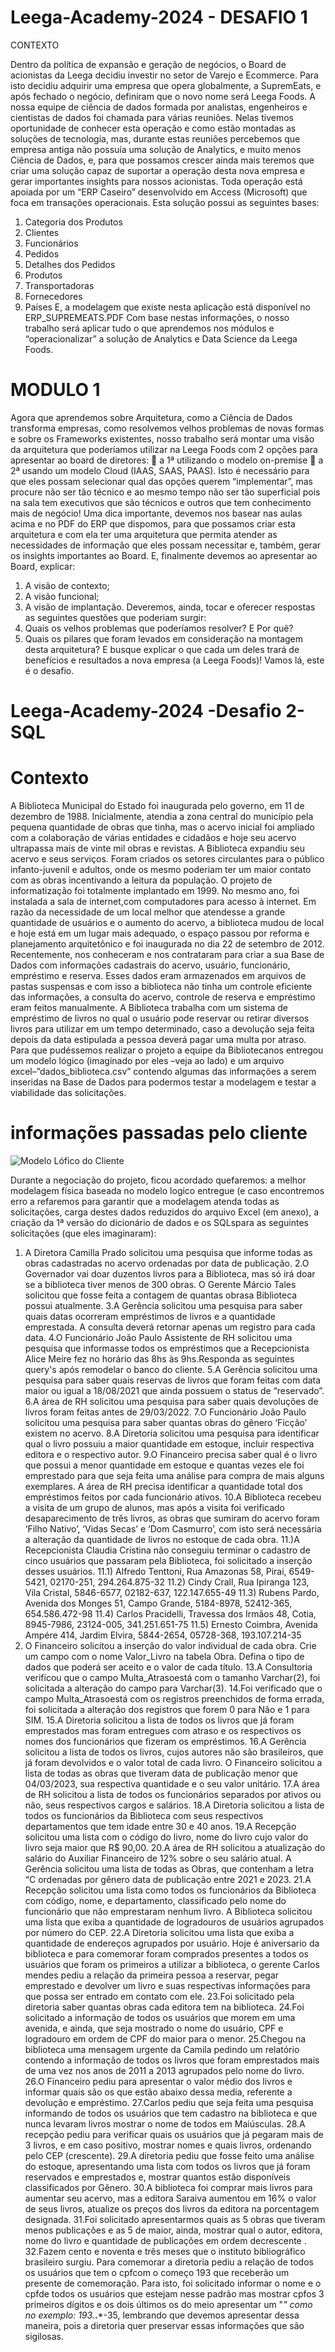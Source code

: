 # Leega-Academy-2024 - DESAFIO 1

CONTEXTO

Dentro da política de expansão e geração de negócios, o Board de acionistas da Leega decidiu investir no setor de Varejo e Ecommerce. Para isto decidiu adquirir uma empresa que opera globalmente, a SupremEats, e após fechado o negócio, definiram que o novo nome será Leega Foods.
A nossa equipe de ciência de dados formada por analistas, engenheiros e cientistas de dados foi chamada para várias reuniões. Nelas tivemos oportunidade de conhecer esta operação e como estão montadas as soluções de tecnologia, mas, durante estas reuniões percebemos que empresa antiga não possuía uma solução de Analytics, e muito menos Ciência de Dados, e, para que possamos crescer ainda mais teremos que criar uma solução capaz de suportar a operação desta nova empresa e gerar importantes insights para nossos acionistas.
Toda operação está apoiada por um “ERP Caseiro” desenvolvido em Access (Microsoft) que foca em transações operacionais. Esta solução possui as seguintes bases:

1.	Categoria dos Produtos
2.	Clientes
3.	Funcionários
4.	Pedidos
5.	Detalhes dos Pedidos
6.	Produtos
7.	Transportadoras
8.	Fornecedores
9.	Países
E, a modelagem que existe nesta aplicação está disponível no ERP_SUPREMEATS.PDF
Com base nestas informações, o nosso trabalho será aplicar tudo o que aprendemos nos módulos e “operacionalizar” a solução de Analytics e Data Science da Leega Foods.


# MODULO 1

Agora que aprendemos sobre Arquitetura, como a Ciência de Dados transforma empresas, como resolvemos velhos problemas de novas formas e sobre os Frameworks existentes, nosso trabalho será montar uma visão da arquitetura que poderíamos utilizar na Leega Foods com 2 opções para apresentar ao board de diretores:
	 a 1ª utilizando o modelo on-premise
	a 2ª usando um modelo Cloud (IAAS, SAAS, PAAS). 
Isto é necessário para que eles possam selecionar qual das opções querem “implementar”, mas procure não ser tão técnico e ao mesmo tempo não ser tão superficial pois na sala tem executivos que são técnicos e outros que tem conhecimento mais de negócio!
Uma dica importante, devemos nos basear nas aulas acima e no PDF do ERP que dispomos, para que possamos criar esta arquitetura e com ela ter uma arquitetura que permita atender as necessidades de informação que eles possam necessitar e, também, gerar os insights importantes ao Board. 
E, finalmente devemos ao apresentar ao Board, explicar: 
1.	A visão de contexto;
2.	A visão funcional;
3.	A visão de implantação.
Deveremos, ainda, tocar e oferecer respostas as seguintes questões que poderiam surgir:
4.	Quais os velhos problemas que poderíamos resolver? E Por quê?
5.	Quais os pilares que foram levados em consideração na montagem desta arquitetura? E busque explicar o que cada um deles trará de benefícios e resultados a nova empresa (a Leega Foods)!
Vamos lá, este é o desafio. 


# Leega-Academy-2024 -Desafio 2- SQL 

# Contexto 

A Biblioteca Municipal do Estado foi inaugurada pelo governo, em 11 de dezembro de 1988. Inicialmente, atendia a zona central do município pela pequena quantidade de obras que tinha, mas o acervo inicial foi ampliado com a colaboração de várias entidades e cidadãos e hoje seu acervo ultrapassa mais de vinte mil obras e revistas.
A Biblioteca expandiu seu acervo e seus serviços. Foram criados os setores circulantes para o público infanto-juvenil e adultos, onde os mesmo poderiam ter um maior contato com as obras incentivando a leitura da população. O projeto de informatização foi totalmente implantado em 1999. No mesmo ano, foi instalada a sala de internet,com computadores para acesso à internet. Em razão da necessidade de um local melhor que atendesse a grande quantidade de usuários e o aumento do acervo, a biblioteca mudou de local e hoje está em um lugar mais adequado, o espaço passou por reforma e planejamento arquitetônico e foi inaugurada no dia 22 de setembro de 2012. Recentemente, nos conheceram e nos contrataram para criar a sua Base de Dados com informações cadastrais do acervo, usuário, funcionário, empréstimo e reserva. Esses dados eram armazenados em arquivos de pastas suspensas e com isso a biblioteca não tinha um controle eficiente das informações, a consulta do acervo, controle de reserva e empréstimo eram feitos manualmente. A Biblioteca trabalha com um sistema de empréstimo de livros no qual o usuário pode reservar ou retirar diversos livros para utilizar em um tempo determinado, caso a devolução seja feita depois da data estipulada a pessoa deverá pagar uma multa por atraso. Para que pudéssemos realizar o projeto a equipe da Bibliotecanos entregou um modelo lógico (imaginado por eles –veja ao lado) e um arquivo excel–”dados_biblioteca.csv” contendo algumas das informações a serem inseridas na Base de Dados para podermos testar a modelagem e testar a viabilidade das solicitações.

# informações passadas pelo cliente

![Modelo Lófico do Cliente ](https://github.com/carolinajacoby/Leega-Academy-2024/blob/main/Tabela%20Cliente%20SN.JPG?raw=true)


Durante a negociação do projeto, ficou acordado quefaremos: a melhor modelagem física baseada no modelo logico entregue (e caso encontremos erro a refaremos para garantir que a modelagem atenda todas as solicitações, carga destes dados reduzidos do arquivo Excel (em anexo), a criação da 1ª versão do dicionário de dados e os SQLspara as seguintes solicitações (que eles imaginaram):

1. A Diretora Camilla Prado solicitou uma pesquisa que informe todas as obras cadastradas no acervo ordenadas por data de publicação.
2.O Governador vai doar duzentos livros para a Biblioteca, mas só irá doar se a biblioteca tiver menos de 300 obras. O Gerente Márcio Tales solicitou que fosse feita a contagem de quantas obrasa Biblioteca possui atualmente.
3.A Gerência solicitou uma pesquisa para saber quais datas ocorreram empréstimos de livros e a quantidade emprestada. A consulta deverá retornar apenas um registro para cada data.
4.O Funcionário João Paulo Assistente de RH solicitou uma pesquisa que informasse todos os empréstimos que a Recepcionista Alice Meire fez no horário das 8hs às 9hs.Responda as seguintes query's após remodelar o banco do cliente.
5.A Gerência solicitou uma pesquisa para saber quais reservas de livros que foram feitas com data maior ou igual a 18/08/2021 que ainda possuem o status de “reservado”.
6.A área de RH solicitou uma pesquisa para saber quais devoluções de livros foram feitas antes de 29/03/2022.
7.O Funcionário João Paulo solicitou uma pesquisa para saber quantas obras do gênero ‘Ficção’ existem no acervo.
8.A Diretoria solicitou uma pesquisa para identificar qual o livro possuiu a maior quantidade em estoque, incluir respectiva editora e o respectivo autor.
9.O Financeiro precisa saber qual é o livro que possui a menor quantidade em estoque e quantas vezes ele foi emprestado para que seja feita uma análise para compra de mais alguns exemplares. A área de RH precisa identificar a quantidade total dos empréstimos feitos por cada funcionário ativos.
10.A Biblioteca recebeu a visita de um grupo de alunos, mas após a visita foi verificado desaparecimento de três livros, as obras que sumiram do acervo foram ‘Filho Nativo’, ‘Vidas Secas’ e ‘Dom Casmurro’, com isto será necessária a alteração da quantidade de livros no estoque de cada obra.
11.)A Recepcionista Claudia Cristina não conseguiu terminar o cadastro de cinco usuários que passaram pela Biblioteca, foi solicitado a inserção desses usuários.
11.1) Alfredo Tenttoni, Rua Amazonas 58, Pirai, 6549-5421, 02170-251, 294.264.875-32
11.2) Cindy Crall, Rua Ipiranga 123, Vila Cristal, 5846-6577, 02182-637, 122.147.655-49
11.3) Rubens Pardo, Avenida dos Monges 51, Campo Grande, 5184-8978, 52412-365, 654.586.472-98
11.4) Carlos Pracidelli, Travessa dos Irmãos 48, Cotia, 8945-7986, 23124-005, 341.251.651-75
11.5) Ernesto Coimbra, Avenida Ampére 414, Jardim Elvira, 5844-2654, 05728-368, 193.107.214-35
12. O Financeiro solicitou a inserção do valor individual de cada obra. Crie um campo com o nome Valor_Livro na tabela Obra. Defina o tipo de dados que poderá ser aceito e o valor de cada título.
13.A Consultoria verificou que o campo Multa_Atrasoestá com o tamanho Varchar(2), foi solicitada a alteração do campo para Varchar(3).
14.Foi verificado que o campo Multa_Atrasoestá com os registros preenchidos de forma errada, foi solicitada a alteração dos registros que forem 0 para Não e 1 para SIM.
15.A Diretoria solicitou a lista de todos os livros que já foram emprestados mas foram entregues com atraso e os respectivos os nomes dos funcionários que fizeram os empréstimos.
16.A Gerência solicitou a lista de todos os livros, cujos autores não são brasileiros, que já foram devolvidos e o valor total de cada livro. O Financeiro solicitou a lista de todas as obras que tiveram data de publicação menor que 04/03/2023, sua respectiva quantidade e o seu valor unitário.
17.A área de RH solicitou a lista de todos os funcionários separados por ativos ou não, seus respectivos cargos e salários.
18.A Diretoria solicitou a lista de todos os funcionários da Biblioteca com seus respectivos departamentos que tem idade entre 30 e 40 anos.
19.A Recepção solicitou uma lista com o código do livro, nome do livro cujo valor do livro seja maior que R$ 90,00.
20.A área de RH solicitou a atualização do salário do Auxiliar Financeiro de 12% sobre o seu salário atual. A Gerência solicitou uma lista de todas as Obras, que contenham a letra “C ordenadas por gênero data de publicação entre 2021 e 2023.
21.A Recepção solicitou uma lista como todos os funcionários da Biblioteca com código, nome, e departamento, classificado pelo nome do funcionário que não emprestaram nenhum livro. A Biblioteca solicitou uma lista que exiba a quantidade de logradouros de usuários agrupados por número do CEP.
22.A Diretoria solicitou uma lista que exiba a quantidade de endereços agrupados por usuário. Hoje é aniversario da biblioteca e para comemorar foram comprados presentes a todos os usuários que foram os primeiros a utilizar a biblioteca, o gerente Carlos mendes pediu a relação da primeira pessoa a reservar, pegar emprestado e devolver um livro e suas respectivas informações para que possa ser entrado em contato com ele.
23.Foi solicitado pela diretoria saber quantas obras cada editora tem na biblioteca.
24.Foi solicitado a informação de todos os usuários que morem em uma avenida, e ainda, que seja mostrado o nome do usuário, CPF e logradouro em ordem de CPF do maior para o menor.
25.Chegou na biblioteca uma mensagem urgente da Camila pedindo um relatório contendo a informação de todos os livros que foram emprestados mais de uma vez nos anos de 2011 a 2013 agrupados pelo nome do livro.
26.O Financeiro pediu para apresentar o valor médio dos livros e informar quais são os que estão abaixo dessa media, referente a devolução e empréstimo.
27.Carlos pediu que seja feita uma pesquisa informando de todos os usuários que tem cadastro na biblioteca e que nunca levaram livros mostrar o nome de todos em Maiúsculas.
28.A recepção pediu para verificar quais os usuários que já pegaram mais de 3 livros, e em caso positivo, mostrar nomes e quais livros, ordenando pelo CEP (crescente).
29.A diretoria pediu que fosse feito uma análise do estoque, apresentando uma lista com todos os livros que já foram reservados e emprestados e, mostrar quantos estão disponíveis classificados por Gênero.
30.A biblioteca foi comprar mais livros para aumentar seu acervo, mas a editora Saraiva aumentou em 16% o valor de seus livros, atualize os preços dos livros da editora na porcentagem designada.
31.Foi solicitado apresentarmos quais as 5 obras que tiveram menos publicações e as 5 de maior, ainda, mostrar qual o autor, editora, nome do livro e quantidade de publicações em ordem decrescente .
32.Fazem cento e noventa e três meses que o instituto bibliográfico brasileiro surgiu. Para comemorar a diretoria pediu a relação de todos os usuários que tem o cpfcom o começo 193 que receberão um presente de comemoração. Para isto, foi solicitado informar o nome e o cpfde todos os usuários que estejam nesse padrão mas mostrar cpfos 3 primeiros dígitos e os dois últimos os do meio apresentar um "*" como no exemplo: 193.***.***-35, lembrando que devemos apresentar dessa maneira, pois a diretoria quer preservar essas informações que são sigilosas.
